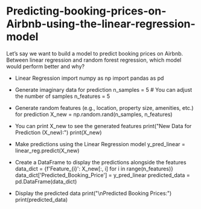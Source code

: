 # Predicting-booking-prices-on-Airbnb-using-the-linear-regression-model
Let’s say we want to build a model to predict booking prices on Airbnb. Between linear regression and random forest regression, which model would perform better and why?

* Linear Regression
import numpy as np
import pandas as pd

* Generate imaginary data for prediction
n_samples = 5  # You can adjust the number of samples
n_features = 5

* Generate random features (e.g., location, property size, amenities, etc.) for prediction
X_new = np.random.rand(n_samples, n_features)

* You can print X_new to see the generated features
print("New Data for Prediction (X_new):")
print(X_new)

* Make predictions using the Linear Regression model
y_pred_linear = linear_reg.predict(X_new)

* Create a DataFrame to display the predictions alongside the features
data_dict = {f'Feature_{i}': X_new[:, i] for i in range(n_features)}
data_dict['Predicted_Booking_Price'] = y_pred_linear
predicted_data = pd.DataFrame(data_dict)

* Display the predicted data
print("\nPredicted Booking Prices:")
print(predicted_data)
